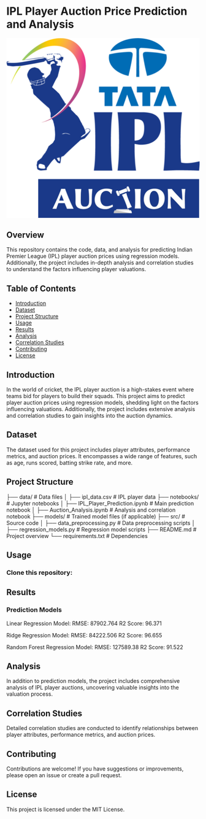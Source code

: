 # IPL Player Auction Price Prediction and Analysis

![IPL Logo](ipl_logo.png)

## Overview

This repository contains the code, data, and analysis for predicting Indian Premier League (IPL) player auction prices using regression models. Additionally, the project includes in-depth analysis and correlation studies to understand the factors influencing player valuations.

## Table of Contents

- [Introduction](#introduction)
- [Dataset](#dataset)
- [Project Structure](#project-structure)
- [Usage](#usage)
- [Results](#results)
- [Analysis](#analysis)
- [Correlation Studies](#correlation-studies)
- [Contributing](#contributing)
- [License](#license)

## Introduction

In the world of cricket, the IPL player auction is a high-stakes event where teams bid for players to build their squads. This project aims to predict player auction prices using regression models, shedding light on the factors influencing valuations. Additionally, the project includes extensive analysis and correlation studies to gain insights into the auction dynamics.

## Dataset

The dataset used for this project includes player attributes, performance metrics, and auction prices. It encompasses a wide range of features, such as age, runs scored, batting strike rate, and more.

## Project Structure

├── data/ # Data files
│ ├── ipl_data.csv # IPL player data
├── notebooks/ # Jupyter notebooks
│ ├── IPL_Player_Prediction.ipynb # Main prediction notebook
│ ├── Auction_Analysis.ipynb # Analysis and correlation notebook
├── models/ # Trained model files (if applicable)
├── src/ # Source code
│ ├── data_preprocessing.py # Data preprocessing scripts
│ ├── regression_models.py # Regression model scripts
├── README.md # Project overview
└── requirements.txt # Dependencies

## Usage

### Clone this repository:

   
## Results
### Prediction Models

Linear Regression Model:
RMSE: 87902.764
R2 Score: 96.371

Ridge Regression Model:
RMSE: 84222.506
R2 Score: 96.655

Random Forest Regression Model:
RMSE: 127589.38
R2 Score: 91.522

## Analysis
In addition to prediction models, the project includes comprehensive analysis of IPL player auctions, uncovering valuable insights into the valuation process.

## Correlation Studies
Detailed correlation studies are conducted to identify relationships between player attributes, performance metrics, and auction prices.

## Contributing
Contributions are welcome! If you have suggestions or improvements, please open an issue or create a pull request.

## License
This project is licensed under the MIT License.
